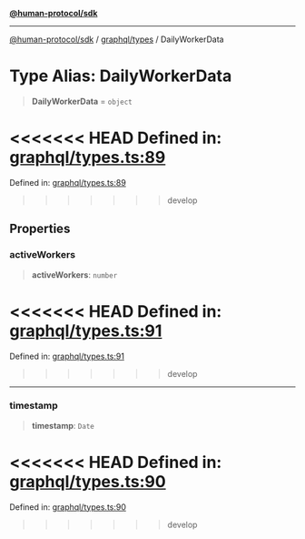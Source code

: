 [**@human-protocol/sdk**](../../../README.md)

***

[@human-protocol/sdk](../../../modules.md) / [graphql/types](../README.md) / DailyWorkerData

# Type Alias: DailyWorkerData

> **DailyWorkerData** = `object`

<<<<<<< HEAD
Defined in: [graphql/types.ts:89](https://github.com/humanprotocol/human-protocol/blob/daa33ac30e8a8fd3dd7bbd077ced2e0ab16f7bab/packages/sdk/typescript/human-protocol-sdk/src/graphql/types.ts#L89)
=======
Defined in: [graphql/types.ts:89](https://github.com/humanprotocol/human-protocol/blob/8c6afbe01e352b593635124b575731df11c509c7/packages/sdk/typescript/human-protocol-sdk/src/graphql/types.ts#L89)
>>>>>>> develop

## Properties

### activeWorkers

> **activeWorkers**: `number`

<<<<<<< HEAD
Defined in: [graphql/types.ts:91](https://github.com/humanprotocol/human-protocol/blob/daa33ac30e8a8fd3dd7bbd077ced2e0ab16f7bab/packages/sdk/typescript/human-protocol-sdk/src/graphql/types.ts#L91)
=======
Defined in: [graphql/types.ts:91](https://github.com/humanprotocol/human-protocol/blob/8c6afbe01e352b593635124b575731df11c509c7/packages/sdk/typescript/human-protocol-sdk/src/graphql/types.ts#L91)
>>>>>>> develop

***

### timestamp

> **timestamp**: `Date`

<<<<<<< HEAD
Defined in: [graphql/types.ts:90](https://github.com/humanprotocol/human-protocol/blob/daa33ac30e8a8fd3dd7bbd077ced2e0ab16f7bab/packages/sdk/typescript/human-protocol-sdk/src/graphql/types.ts#L90)
=======
Defined in: [graphql/types.ts:90](https://github.com/humanprotocol/human-protocol/blob/8c6afbe01e352b593635124b575731df11c509c7/packages/sdk/typescript/human-protocol-sdk/src/graphql/types.ts#L90)
>>>>>>> develop
